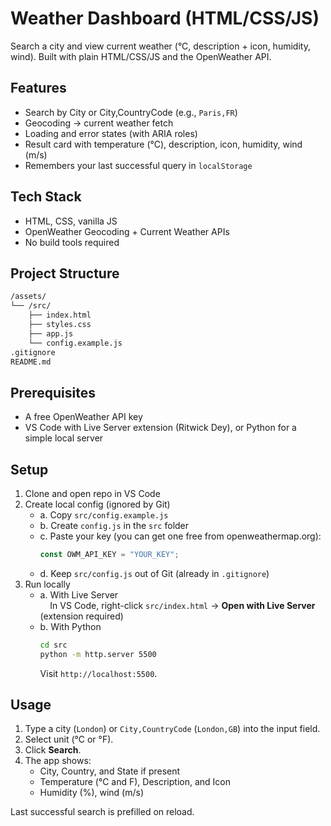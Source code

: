# Weather Dashboard (HTML/CSS/JS)

Search a city and view current weather (°C, description + icon, humidity, wind). Built with plain HTML/CSS/JS and the OpenWeather API.

## Features
- Search by City or City,CountryCode (e.g., `Paris,FR`)
- Geocoding → current weather fetch
- Loading and error states (with ARIA roles)
- Result card with temperature (°C), description, icon, humidity, wind (m/s)
- Remembers your last successful query in `localStorage`

## Tech Stack
- HTML, CSS, vanilla JS
- OpenWeather Geocoding + Current Weather APIs
- No build tools required

## Project Structure
```bash
/assets/                 
└── /src/
    ├── index.html
    ├── styles.css
    ├── app.js
    └── config.example.js   
.gitignore
README.md
```

## Prerequisites
- A free OpenWeather API key
- VS Code with Live Server extension (Ritwick Dey), or Python for a simple local server

## Setup
1. Clone and open repo in VS Code
2. Create local config (ignored by Git)  
   - a. Copy `src/config.example.js`  
   - b. Create `config.js` in the `src` folder  
   - c. Paste your key (you can get one free from openweathermap.org):  
     ```js
     const OWM_API_KEY = "YOUR_KEY";
     ```
   - d. Keep `src/config.js` out of Git (already in `.gitignore`)
3. Run locally  
   - a. With Live Server  
     &nbsp;&nbsp;&nbsp;&nbsp;In VS Code, right-click `src/index.html` → **Open with Live Server** (extension required)  
   - b. With Python
     ```bash
     cd src
     python -m http.server 5500
     ```
     Visit `http://localhost:5500`.

## Usage
1. Type a city (`London`) or `City,CountryCode` (`London,GB`) into the input field.  
2. Select unit (°C or °F).  
3. Click **Search**.  
4. The app shows:
   - City, Country, and State if present
   - Temperature (°C and F), Description, and Icon
   - Humidity (%), wind (m/s)

Last successful search is prefilled on reload.
